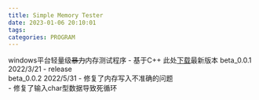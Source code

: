 ```yaml
---
title: Simple Memory Tester
date: 2023-01-06 20:10:01
tags:
categories: PROGRAM
---
```

windows平台轻量级~~暴力~~内存测试程序 - 基于C++
此处[下载](https://file-bfg-download.oss-cn-guangzhou.aliyuncs.com/OOM_tools/beta_0.0.3/OOM%20Tools.exe)最新版本
beta_0.0.1 2022/3/21
	- release     
beta_0.0.2 2022/5/31
	- 修复了内存写入不准确的问题      
	- 修复了输入char型数据导致死循环      
